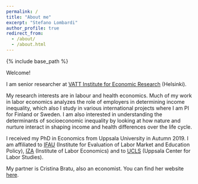 ```yaml
---
permalink: /
title: "About me"
excerpt: "Stefano Lombardi"
author_profile: true
redirect_from: 
  - /about/
  - /about.html
---
```


{% include base_path %}

<p style="margin-top:0.3cm;">Welcome!</p>

<p style="margin-top:0.3cm;">I am senior researcher at <a href="https://vatt.fi/en/frontpage">VATT Institute for Economic Research</a> (Helsinki). 
</p>

<!--
<p style="margin-top:0.3cm;">My research interests are in Labour and Health economics. I use microeconometric methods and population-wide matched employer-employee data, health registers, and genetic data to study the production and persistence socioeconomic inequality. In much of my work I analyze the role of employers in determining income differences across workers, which I study in various international projects where I am PI for Finland and Sweden.
within and across generations/differences over the life cycle 
  You can read more in detail about my research in my Research statement "here".
-->


<p style="margin-top:0.3cm;">My research interests are in labour and health economics. 
<!--I study the effectiveness of social policies and the sources of income and health inequality by using causal inference methods. -->
Much of my work in labor economics analyzes the role of employers in determining income inequality, which also I study in various international projects where I am PI for Finland or Sweden. I am also interested in understanding the determinants of socioeconomic inequality by looking at how nature and nurture interact in shaping income and health differences over the life cycle.
</p>
<!--
My interests are in the field of labor and health economics. I study the effectiveness of social policies and the sources of inequality in society by using population registers and by developing and adopting causal inference methods. Part of my research studies the role of employers in determining income inequality. In this context, I am part of various international projects where I am PI for Sweden and Finland and that in some cases I co-lead. I am also interested in understanding the determinants of socioeconomic inequality by looking at how nature and nurture interact in shaping income and health differences over the lifetime.
-->

<p style="margin-top:0.3cm;">I received my PhD in Economics from Uppsala University in Autumn 2019. I am affiliated to <a href="https://www.ifau.se/en/">IFAU</a> (Institute for Evaluation of Labor Market and Education Policy), <a href="https://www.iza.org/people/affiliates/21993/stefano-lombardi">IZA</a> (Institute of Labor Economics) and to <a href="https://ucls.nek.uu.se/about-the-center/">UCLS</a> (Uppsala Center for Labor Studies).</p>

<p style="margin-top:0.3cm;">My partner is Cristina Bratu, also an economist. You can find her website <a href="https://cristina-bratu.github.io/">here</a>.</p>

